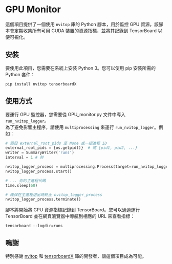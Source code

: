 # GPU Monitor

這個項目提供了一個使用 `nvitop` 庫的 Python 腳本，用於監控 GPU 資源。該腳本會定期收集所有可用 CUDA 裝置的資源指標，並將其記錄到 TensorBoard 以便可視化。

## 安裝

要使用此項目，您需要在系統上安裝 Python 3。您可以使用 pip 安裝所需的 Python 套件：

```Shell
pip install nvitop tensorboardX
```

## 使用方式

要運行 GPU 監控器，您需要從 GPU_monitor.py 文件中導入 `run_nvitop_logger`。  
為了避免影響主程序，請使用 `multiprocessing` 來運行 `run_nvitop_logger`。例如：

```Python
# 假設 external_root_pids 是 None 或一組進程 ID
external_root_pids = {os.getpid()}  # 或 {pid1, pid2, ...}
writer = SummaryWriter('runs')
interval = 1 # 秒

nvitop_logger_process = multiprocessing.Process(target=run_nvitop_logger, args=(external_root_pids, writer))
nvitop_logger_process.start()

# ... 你的主進程代碼
time.sleep(60)

# 確保在主進程退出時終止 nvitop_logger_process
nvitop_logger_process.terminate()
```

腳本將開始將 GPU 資源指標記錄到 TensorBoard。您可以通過運行 TensorBoard 並在網頁瀏覽器中導航到相應的 URL 來查看指標：

```Shell
tensorboard --logdir=runs
```

## 鳴謝

特別感謝 [nvitop](https://github.com/XuehaiPan/nvitop) 和 [tensorboardX](https://github.com/lanpa/tensorboardX) 庫的開發者，讓這個項目成為可能。